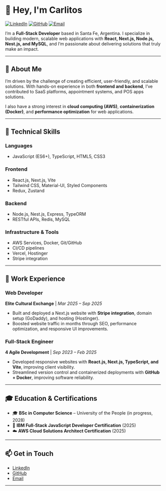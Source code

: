 # 👋 Hey, I'm Carlitos

[![LinkedIn](https://img.shields.io/badge/LinkedIn-0077B5?style=for-the-badge\&logo=linkedin\&logoColor=white)](https://www.linkedin.com/in/carlos-jorge-837aa1274/)
[![GitHub](https://img.shields.io/badge/GitHub-181717?style=for-the-badge\&logo=github\&logoColor=white)](https://github.com/carlossm2005)
[![Email](https://img.shields.io/badge/Email-D14836?style=for-the-badge\&logo=gmail\&logoColor=white)](mailto:carlosjorge101@gmail.com)

I’m a **Full-Stack Developer** based in Santa Fe, Argentina.
I specialize in building modern, scalable web applications with **React, Next.js, Node.js, Nest.js, and MySQL**, and I’m passionate about delivering solutions that truly make an impact.

---

## 🚀 About Me

I’m driven by the challenge of creating efficient, user-friendly, and scalable solutions.
With hands-on experience in both **frontend and backend**, I’ve contributed to SaaS platforms, appointment systems, and POS apps solutions.

I also have a strong interest in **cloud computing (AWS)**, **containerization (Docker)**, and **performance optimization** for web applications.

---

## 🔧 Technical Skills

### **Languages**

* JavaScript (ES6+), TypeScript, HTML5, CSS3

### **Frontend**

* React.js, Next.js, Vite
* Tailwind CSS, Material-UI, Styled Components
* Redux, Zustand

### **Backend**

* Node.js, Nest.js, Express, TypeORM
* RESTful APIs, Redis, MySQL

### **Infrastructure & Tools**

* AWS Services, Docker, Git/GitHub
* CI/CD pipelines
* Vercel, Hostinger
* Stripe integration

---

## 💼 Work Experience

### **Web Developer**

**Elite Cultural Exchange** | *Mar 2025 – Sep 2025*

* Built and deployed a Next.js website with **Stripe integration**, domain setup (GoDaddy), and hosting (Hostinger).
* Boosted website traffic in months through SEO, performance optimization, and responsive UI improvements.

### **Full-Stack Engineer**

**4 Agile Development** | *Sep 2023 – Feb 2025*

* Developed responsive websites with **React.js, Next.js, TypeScript, and Vite**, improving client visibility.
* Streamlined version control and containerized deployments with **GitHub + Docker**, improving software reliability.

---

## 🎓 Education & Certifications

* 🎓 **BSc in Computer Science** – University of the People (in progress, 2028)
* 🏅 **IBM Full-Stack JavaScript Developer Certification** (2025)
* ☁️ **AWS Cloud Solutions Architect Certification** (2025)

---

## 📫 Get in Touch

* [LinkedIn](https://www.linkedin.com/in/carlos-jorge-837aa1274/)
* [GitHub](https://github.com/carlossm2005)
* [Email](mailto:carlosjorge101@gmail.com)

---
